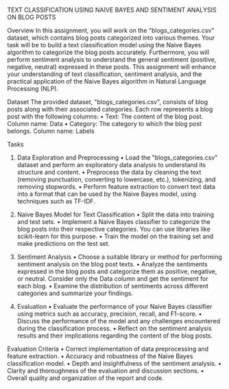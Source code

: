 TEXT CLASSIFICATION USING NAIVE BAYES AND SENTIMENT ANALYSIS ON BLOG POSTS

Overview
In this assignment, you will work on the "blogs_categories.csv" dataset, which contains blog posts categorized into various themes. Your task will be to build a text classification model using the Naive Bayes algorithm to categorize the blog posts accurately. Furthermore, you will perform sentiment analysis to understand the general sentiment (positive, negative, neutral) expressed in these posts. This assignment will enhance your understanding of text classification, sentiment analysis, and the practical application of the Naive Bayes algorithm in Natural Language Processing (NLP).

Dataset
The provided dataset, "blogs_categories.csv", consists of blog posts along with their associated categories. Each row represents a blog post with the following columns:
•	Text: The content of the blog post. Column name: Data
•	Category: The category to which the blog post belongs. Column name: Labels

Tasks
1. Data Exploration and Preprocessing
•	Load the "blogs_categories.csv" dataset and perform an exploratory data analysis to understand its structure and content.
•	Preprocess the data by cleaning the text (removing punctuation, converting to lowercase, etc.), tokenizing, and removing stopwords.
•	Perform feature extraction to convert text data into a format that can be used by the Naive Bayes model, using techniques such as TF-IDF.

2. Naive Bayes Model for Text Classification
•	Split the data into training and test sets.
•	Implement a Naive Bayes classifier to categorize the blog posts into their respective categories. You can use libraries like scikit-learn for this purpose.
•	Train the model on the training set and make predictions on the test set.

3. Sentiment Analysis
•	Choose a suitable library or method for performing sentiment analysis on the blog post texts.
•	Analyze the sentiments expressed in the blog posts and categorize them as positive, negative, or neutral. Consider only the Data column and get the sentiment for each blog.
•	Examine the distribution of sentiments across different categories and summarize your findings.

4. Evaluation
•	Evaluate the performance of your Naive Bayes classifier using metrics such as accuracy, precision, recall, and F1-score.
•	Discuss the performance of the model and any challenges encountered during the classification process.
•	Reflect on the sentiment analysis results and their implications regarding the content of the blog posts.

Evaluation Criteria
•	Correct implementation of data preprocessing and feature extraction.
•	Accuracy and robustness of the Naive Bayes classification model.
•	Depth and insightfulness of the sentiment analysis.
•	Clarity and thoroughness of the evaluation and discussion sections.
•	Overall quality and organization of the report and code.
